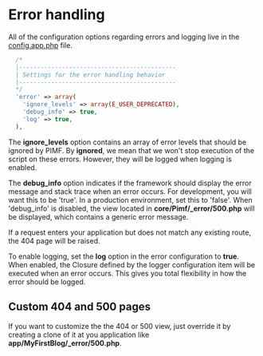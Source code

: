 # Error handling

All of the configuration options regarding errors and logging live in the
[config.app.php](https://github.com/gjerokrsteski/pimf-blog/blob/master/app/config.app.php) file.

```php
  /*
  |--------------------------------------------
  | Settings for the error handling behavior
  |--------------------------------------------
  */
  'error' => array(
    'ignore_levels' => array(E_USER_DEPRECATED),
    'debug_info' => true,
  	'log' => true,
  ),
```

The **ignore_levels** option contains an array of error levels that should be ignored by PIMF. By **ignored**, we mean that we won't stop execution
of the script on these errors. However, they will be logged when logging is enabled.

The **debug_info** option indicates if the framework should display the error message and stack trace when an error occurs. For development, you
will want this to be 'true'. In a production environment, set this to 'false'. When 'debug_info' is disabled, the view located in **core/Pimf/_error/500.php**
will be displayed, which contains a generic error message.

If a request enters your application but does not match any existing route, the 404 page will be raised.

To enable logging, set the **log** option in the error configuration to **true**. When enabled, the Closure defined by the logger configuration
item will be executed when an error occurs. This gives you total flexibility in how the error should be logged.

## Custom 404 and 500 pages
If you want to customize the the 404 or 500 view, just override it by creating a clone of it at you application like **app/MyFirstBlog/_error/500.php**.